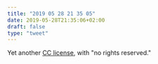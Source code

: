 ```yaml
---
title: "2019 05 28 21 35 05"
date: 2019-05-28T21:35:06+02:00
draft: false
type: "tweet"
---
```

Yet another [CC license](https://creativecommons.org/share-your-work/public-domain/cc0), with "no rights reserved."
